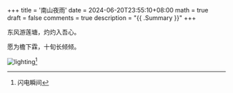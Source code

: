 +++
title = '南山夜雨'
date = 2024-06-20T23:55:10+08:00
math = true                                
draft = false
comments = true
description = "{{ .Summary }}"
+++

东风游莲塘，灼灼入吾心。

愿为檐下霖，十旬长倾倾。

![lighting](https://picx.zhimg.com/80/v2-f1c237b1fef29259eddca5fd70feeccc_1440w.jpeg)[^1]
[^1]:闪电瞬间

